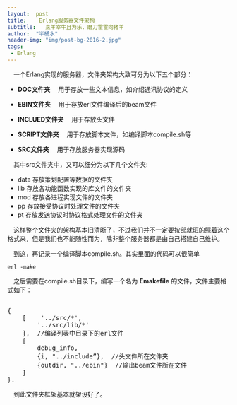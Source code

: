 ```yaml
---
layout:  post
title:    Erlang服务器文件架构
subtitle:   烹羊宰牛且为乐，磨刀霍霍向猪羊
author:  "半桶水"
header-img: "img/post-bg-2016-2.jpg"
tags:
 - Erlang
---
```


　一个Erlang实现的服务器，文件夹架构大致可分为以下五个部分：

- __DOC文件夹__
　用于存放一些文本信息，如介绍通讯协议的定义

- __EBIN文件夹__
　用于存放erl文件编译后的beam文件

- __INCLUED文件夹__
　用于存放头文件

- __SCRIPT文件夹__
　用于存放脚本文件，如编译脚本compile.sh等

- __SRC文件夹__
　用于存放服务器实现源码

　其中src文件夹中，又可以细分为以下几个文件夹:

 - data 存放策划配置等数据的文件夹
- lib    存放各功能函数实现的库文件的文件夹
- mod 存放各进程实现文件的文件夹
- pp    存放接受协议时处理文件的文件夹
- pt     存放发送协议时协议格式处理文件的文件夹 

　这样整个文件夹的架构基本旧清晰了，不过我们并不一定要按部就班的照着这个格式来，但是我们也不能随性而为，除非整个服务器都是由自己搭建自己维护。

　到这，再记录一个编译脚本compile.sh。其实里面的代码可以很简单

	erl -make 

　之后需要在compile.sh目录下，编写一个名为 __Emakefile__ 的文件，文件主要格式如下：

<pre> 
{
    [    '../src/*',
        '../src/lib/*'
    ],  //编译列表中目录下的erl文件
    [
        debug_info,
        {i, "../include”},  //头文件所在文件夹
        {outdir, "../ebin"}  //输出beam文件所在文件
    ]
}.
</pre> 

　到此文件夹框架基本就架设好了。

